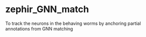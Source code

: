 # zephir_GNN_match
To track the neurons in the behaving worms by anchoring partial annotations from GNN matching
